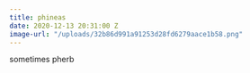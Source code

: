 ```yaml
---
title: phineas
date: 2020-12-13 20:31:00 Z
image-url: "/uploads/32b86d991a91253d28fd6279aace1b58.png"
---
```


sometimes pherb